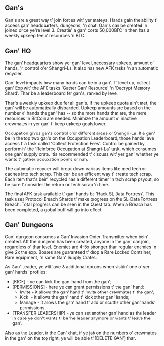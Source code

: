 ## Gan's
Gan's are a great way t' join forces wit' yer mateys.  Hands gain the ability t' access gan' headquarters, dungeons, 'n chat. Gan's can be created 'n joined once ye're level 3. Creatin' a gan' costs 50,000BTC 'n then has a weekly upkeep fee o' resources 'n BTC. 

## Gan' HQ
The gan' headquarters show yer gan' level, necessary upkeep, amount o' hands, 'n control o'er Shangri-La.  It also has new AFK tasks 'n an automatic recycler.

Gan' level impacts how many hands can be in a gan'.  T' level up, collect gan' Exp wit' the AFK tasks 'Gather Gan' Resource' 'n 'Decrypt Memory Shard'.  Thar be a leaderboard fer gan's, ranked by level.

Thar's a weekly upkeep due fer all gan's. If the upkeep quota ain't met, the gan' will be automatically disbanded.  Upkeep amounts are based on the number o' hands the gan' has -- so the more hands thar are, the more resources 'n BitCoin are needed.  Minimize the amount o' inactive crewmates in yer gan' t' keep upkeep goals lower.

Occupation gives gan's control o'er different areas o' Shangri-La.  If a gan' be in the top two gan's on the Occupation Leaderboard, those hands 'ave access t' a task called 'Collect Protection Fees'.  Control be gained by performin' the 'Reinforce Occupation at Shangri-La' task, which consumes one gan' supply crate.  'tis recommended t' discuss wit' yer gan' whether ye wants t' gather occupation points or nah.

The automatic recycler will break down various items like med tech or caches into tech scrap. This can be an efficient way t' create tech scrap.  Each item that's bein' recycled has a different timer 'n tech scrap payout, so be sure t' consider the return on tech scrap 'n time. 

The final AFK task available t' gan' hands be 'Hack SL Data Fortress'.  This task uses Protocol Breach Shards t' make progress on the SL-Data Fortress Breach.  Total progress can be seen in the Quest tab.  When a Breach has been completed, a global buff will go into effect.

## Gan' Dungeons
Gan' dungeon consumes a Gan' Invasion Order Transmitter when bein' created.  Aft the dungeon has been created, anyone in the gan' can join, regardless o' thar level. Enemies are 4-5x stronger than regular enemies 'n give 2x the exp.  Bosses are guaranteed t' drop a Rare Locked Container, Rare equipment, 'n some Gan' Supply Crates.

As Gan' Leader, ye will 'ave 3 additional options when visitin' one o' yer gan' hands' profiles:
 - [KICK] - ye can kick the gan' hand from the gan'; 
 - [PERMISSIONS] - here ye can grant permissions t' the gan' hand:
   - Invite - it allows the gan' hand t' invite other crewmates t' the gan';
   - Kick  - it allows the gan' hand t' kick other gan' hands;
   - Manage - it allows the gan' hand t' add or scuttle other gan' hands' permissions.
 - [TRANSFER LEADERSHIP] - ye can set another gan' hand as the leader in case ye don't wants t' be the leader anymore or wants t' leave the gan'.

Also as the Leader, in the Gan' chat, if ye jab on the numbers o' crewmates in the gan' on the top right, ye will be able t' [DELETE GAN'] thar.

